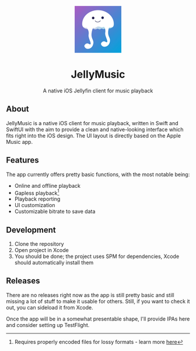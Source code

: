 <div align=center>
  <img src='resources/appIcon.jpeg' alt='JellyMusic icon' width=128 height=128 />
  <div align=center>
    <h1>JellyMusic</h1>
    <p>A native iOS Jellyfin client for music playback</p>
  </div>
</div>

## About

JellyMusic is a native iOS client for music playback, written in Swift and SwiftUI with the aim to provide a clean and native-looking interface which fits right into the iOS design. The UI layout is directly based on the Apple Music app.

## Features

The app currently offers pretty basic functions, with the most notable being:

- Online and offline playback
- Gapless playback[^1]
- Playback reporting
- UI customization
- Customizable bitrate to save data


[^1]: Requires properly encoded files for lossy formats - learn more [here](https://en.wikipedia.org/wiki/Gapless_playback#Format_support)

## Development

1. Clone the repository
2. Open project in Xcode
3. You should be done; the project uses SPM for dependencies, Xcode should automatically install them

## Releases

There are no releases right now as the app is still pretty basic and still missing a lot of stuff to make it usable for others. Still, if you want to check it out, you can sideload it from Xcode. 

Once the app will be in a somewhat presentable shape, I'll provide IPAs here and consider setting up TestFlight.
